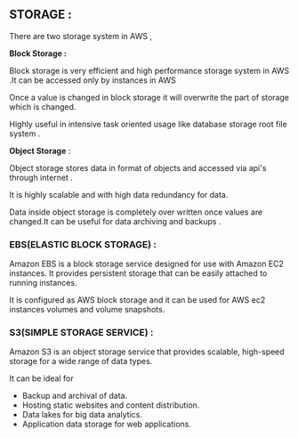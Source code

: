 ## STORAGE : 
There are two storage system in AWS ,

**Block Storage :** 

Block storage is very efficient and high performance storage system in AWS .It can be accessed only by instances in AWS

Once a value is changed in block storage it will overwrite the part of storage which is changed. 

Highly useful in intensive task oriented usage like database storage root file system .

**Object Storage** : 

Object storage stores data in format of objects and accessed via api's through internet .

It is highly scalable and with high data redundancy for data.

Data inside object storage is completely over written once values are changed.It can be useful for data archiving and backups . 

### EBS(ELASTIC BLOCK STORAGE) : 

Amazon EBS is a block storage service designed for use with Amazon EC2 instances. It provides persistent storage that can be easily attached to running instances.

It is configured as AWS block storage and it can be used for AWS ec2 instances volumes and volume snapshots.

### S3(SIMPLE STORAGE SERVICE) : 

Amazon S3 is an object storage service that provides scalable, high-speed storage for a wide range of data types.

It can be ideal for 
- Backup and archival of data.
- Hosting static websites and content distribution.
- Data lakes for big data analytics.
- Application data storage for web applications.



